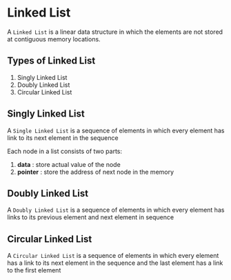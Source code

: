 # Linked List

A `Linked List` is a linear data structure in which the elements are not stored at contiguous memory locations.

## Types of Linked List

1. Singly Linked List
2. Doubly Linked List
3. Circular Linked List

## Singly Linked List

A `Single Linked List` is a sequence of elements in which every element has link to its next element in the sequence

Each node in a list consists of two parts:

1. **data** : store actual value of the node
2. **pointer** : store the address of next node in the memory

## Doubly Linked List

A `Doubly Linked List` is a sequence of elements in which every element has links to its previous element and next element in sequence

## Circular Linked List

A `Circular Linked List` is a sequence of elements in which every element has a link to its next element in the sequence and the last element has a link to the first element